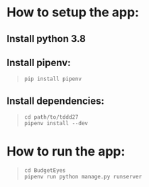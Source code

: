 # How to setup the app:

## Install python 3.8

## Install pipenv:

>  `pip install pipenv`

## Install dependencies:

>  `cd path/to/tddd27`  
>  `pipenv install --dev`

# How to run the app:

>  `cd BudgetEyes`  
>  `pipenv run python manage.py runserver`
